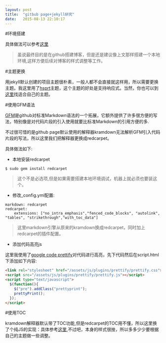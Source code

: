 ```yaml
---
layout: post
title:  "gitbub page+jekyll研究"
date:   2015-08-13 22:10:17
---
```



#环境搭建

具体做法可以参考[这里](http://wenku.baidu.com/link?url=mcKEubXe8PQeDaYWhE3wASiaVWugKk9FOCHn-rqd0W1xcwbZHWfg5afZ6S57o3BJ0Jnac9UrvFKKQARyP1qZr3INI2HEsx2ZVPtMdosHa8y)

>虽说最终目的是在github搭建博客，但是还是建议像上文那样搭建一个本地环境,这样方便后续对博客的样式调整等工作。

#主题更换

用jekyll默认创建的项目主题很朴素，一般人都不会直接就这样用，所以需要更换主题。我这里用了[hsprt](https://mmistakes.github.io/hpstr-jekyll-theme/theme-setup/)主题，这个主题的好处是支持响应式。当然，你也可以到[这里](http://jekyllthemes.org/)找适合自己的主题。

#使用GFM语法

[GFM](https://help.github.com/articles/github-flavored-markdown/)是github对标准Markdown语法的一个拓展，它额外提供了许多很方便的写法，特别像是对代码片段的引入使用就要比标准Markdown的引用方便的多.

不过很可惜的是github page默认使用的解释器kramdown无法解析GFM引入代码片段的写法，所以这里我们把解释器更换成redcarpet。

具体做法如下:

 - 本地安装redcarpet

```
$ sudo gem install redcarpet
```

> 这个不是必选项,但是如果需要搭建本地环境调试，机器上就必须也要装这个。

 - 修改_config.yml配置:

```
markdown: redcarpet
redcarpet:
    extensions: ["no_intra_emphasis","fenced_code_blocks", "autolink", "tables", "strikethrough","with_toc_data"]
```

> 这里markdown引擎从原来的kramdown换成redcarpet，同时加上redcarpet的插件配置。

 - 添加代码高亮js

这里我使用了[google code prettify](http://google-code-prettify.googlecode.com/svn/trunk/README.html)对代码进行高亮，先下代码然后在script.html下添加如下内容:

```html
<link rel="stylesheet" href="/assets/js/plugins/prettify/prettify.css">
<script src="/assets/js/plugins/prettify/prettify.js"></script>
<script type="text/javascript">
  $(function(){
    $("pre").addClass("prettyprint");
    prettyPrint();
  });
</script>
```

#使用TOC

 kramdown解释器默认带了TOC功能,但是redcarpet的TOC用不懂，所以这里换了个纯JS的实现：具体参考[这里](https://github.com/dafi/tocmd-generator),不过吧，本身的样式很挫，所以多多少少要根据自己的主题做一些调整。
